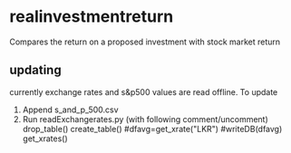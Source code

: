 # realinvestmentreturn
Compares the return on a proposed investment with stock market return

## updating
currently exchange rates and s&p500 values are read offline. To update
1. Append s_and_p_500.csv 
2. Run readExchangerates.py (with following comment/uncomment)
    drop_table()
    create_table()
    #dfavg=get_xrate("LKR")
    #writeDB(dfavg)
    get_xrates()
